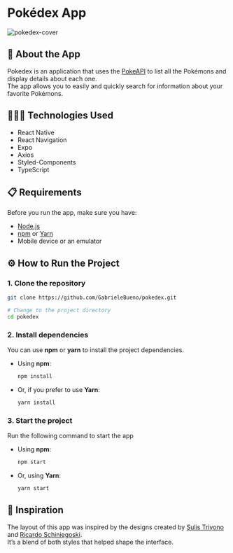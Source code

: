 # Pokédex App
![pokedex-cover](https://github.com/user-attachments/assets/5ee66d2b-8795-42e7-aeec-cde4b52ccbea)

## 📱 About the App 

Pokedex is an application that uses the [PokeAPI](https://pokeapi.co/) to list all the Pokémons and display details about each one.<br> The app allows you to easily and quickly search for information about your favorite Pokémons.

## 👩🏻‍💻 Technologies Used

- React Native
- React Navigation
- Expo
- Axios
- Styled-Components
- TypeScript

## 📋 Requirements
Before you run the app, make sure you have:
- [Node.js](https://nodejs.org/pt)
- [npm](https://docs.npmjs.com/) or [Yarn](https://yarnpkg.com/getting-started/install)
- Mobile device or an emulator

## ⚙️ How to Run the Project

### 1. Clone the repository
```bash
git clone https://github.com/GabrieleBueno/pokedex.git

# Change to the project directory
cd pokedex
```

### 2. Install dependencies

You can use **npm** or **yarn** to install the project dependencies.

- Using  **npm**:
  ```bash
  npm install
  ```

- Or, if you prefer to use **Yarn**:
  ```bash
  yarn install
  ```

### 3. Start the project

Run the following command to start the app

- Using **npm**:
  ```bash
  npm start
  ```

- Or, using **Yarn**:
  ```bash
  yarn start
  ```

## 💭 Inspiration
The layout of this app was inspired by the designs created by [Sulis Triyono](https://dribbble.com/shots/16833947-Mobile-Pokedex-App-Design-Exploration) and [Ricardo Schiniegoski](https://ricardohs.com.br/projects/pokedex_prototype).<br>It’s a blend of both styles that helped shape the interface.
